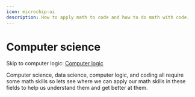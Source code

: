 ```yaml
---
icon: microchip-ai
description: How to apply math to code and how to do math with code.
---
```


# Computer science

Skip to computer logic: [Computer logic](computer-logic.md)

Computer science, data science, computer logic, and coding all require some math skills so lets see where we can apply our math skills in these fields to help us understand them and get better at them.
